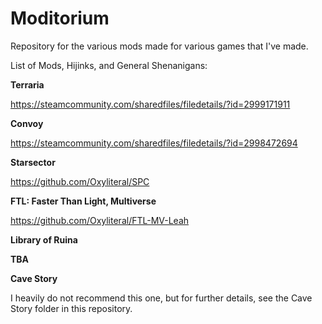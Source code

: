 # Moditorium
Repository for the various mods made for various games that I've made.

List of Mods, Hijinks, and General Shenanigans:

**Terraria**

https://steamcommunity.com/sharedfiles/filedetails/?id=2999171911

**Convoy**

https://steamcommunity.com/sharedfiles/filedetails/?id=2998472694

**Starsector**

https://github.com/Oxyliteral/SPC

**FTL: Faster Than Light, Multiverse**

https://github.com/Oxyliteral/FTL-MV-Leah

**Library of Ruina**

**TBA**

**Cave Story**

I heavily do not recommend this one, but for further details, see the Cave Story folder in this repository.
